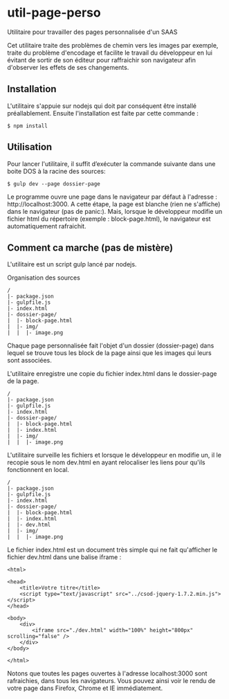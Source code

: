 # util-page-perso
Utilitaire pour travailler des pages personnalisée d'un SAAS

Cet utilitaire traite des problèmes de chemin vers les images par exemple, traite du problème d'encodage et facilite 
le travail du développeur en lui évitant de sortir de son éditeur pour raffraichir son navigateur afin d'observer
les effets de ses changements.

## Installation

L'utilitaire s'appuie sur nodejs qui doit par conséquent être installé préallablement.
Ensuite l'installation est faite par cette commande : 

    $ npm install

## Utilisation

Pour lancer l'utilitaire, il suffit d’exécuter la commande suivante dans une boite DOS à la racine des sources:

    $ gulp dev --page dossier-page

Le programme ouvre une page dans le navigateur par défaut à l'adresse : http://localhost:3000. 
A cette étape, la page est blanche (rien ne s'affiche) dans le navigateur (pas de panic:). 
Mais, lorsque le développeur modifie un fichier html du répertoire (exemple : block-page.html), le navigateur est automatiquement rafraichit.

## Comment ca marche (pas de mistère)

L'utilitaire est un script gulp lancé par nodejs.

Organisation des sources

    /
    |- package.json
    |- gulpfile.js
    |- index.html
    |- dossier-page/
    |  |- block-page.html
    |  |- img/
    |  |  |- image.png

Chaque page personnalisée fait l'objet d'un dossier (dossier-page) dans lequel se trouve tous les block de la page ainsi que les images qui leurs sont associées.

L'utilitaire enregistre une copie du fichier index.html dans le dossier-page de la page.

    /
    |- package.json
    |- gulpfile.js
    |- index.html
    |- dossier-page/
    |  |- block-page.html
    |  |- index.html
    |  |- img/
    |  |  |- image.png

L'utilitaire surveille les fichiers et lorsque le développeur en modifie un, il le recopie sous le nom dev.html en ayant relocaliser les liens pour qu'ils fonctionnent en local.

    /
    |- package.json
    |- gulpfile.js
    |- index.html
    |- dossier-page/
    |  |- block-page.html
    |  |- index.html
    |  |- dev.html
    |  |- img/
    |  |  |- image.png

Le fichier index.html est un document très simple qui ne fait qu'afficher le fichier dev.html dans une balise iframe :

    <html>

    <head>
        <title>Votre titre</title>
        <script type="text/javascript" src="../csod-jquery-1.7.2.min.js"></script>
    </head>

    <body>
        <div>
            <iframe src="./dev.html" width="100%" height="800px" scrolling="false" />
        </div>
    </body>

    </html>

Notons que toutes les pages ouvertes à l'adresse localhost:3000 sont rafraichies, dans tous les navigateurs. Vous pouvez ainsi voir le rendu de votre page dans Firefox, Chrome et IE immédiatement.
